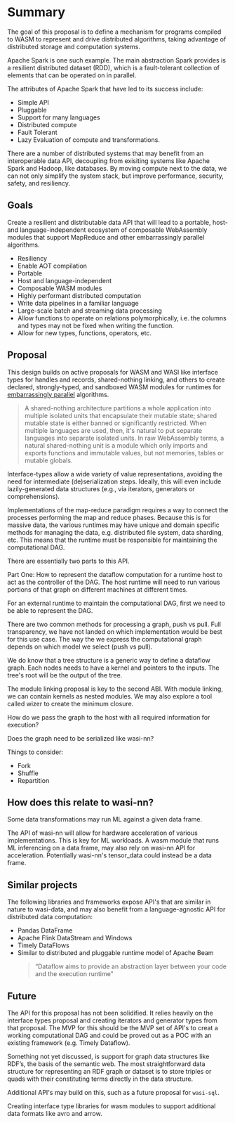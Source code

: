 # Summary

The goal of this proposal is to define a mechanism for programs compiled to WASM to represent and drive distributed algorithms, taking advantage of distributed storage and computation systems.

Apache Spark is one such example. The main abstraction Spark provides is a resilient distributed dataset (RDD), which is a fault-tolerant collection of elements that can be operated on in parallel.

The attributes of Apache Spark that have led to its success include:

- Simple API
- Pluggable
- Support for many languages
- Distributed compute
- Fault Tolerant
- Lazy Evaluation of compute and transformations.

There are a number of distributed systems that may benefit from an interoperable data API, decoupling from exisiting systems like Apache Spark and Hadoop, like databases. By moving compute next to the data, we can not only simplify the system stack, but improve performance, security, safety, and resiliency.

## Goals

Create a resilient and distributable data API that will lead to a portable, host- and language-independent ecosystem of composable WebAssembly modules that support MapReduce and other embarrassingly parallel algorithms.

- Resiliency
- Enable AOT compilation
- Portable
- Host and language-independent
- Composable WASM modules
- Highly performant distributed computation
- Write data pipelines in a familiar language
- Large-scale batch and streaming data processing
- Allow functions to operate on relations polymorphically, i.e. the columns and types may not be fixed when writing the function.
- Allow for new types, functions, operators, etc.

## Proposal

This design builds on active proposals for WASM and WASI like interface types for handles and records, shared-nothing linking, and others to create declared, strongly-typed, and sandboxed WASM modules for runtimes for [embarrassingly parallel](https://en.wikipedia.org/wiki/Embarrassingly_parallel) algorithms.

> A shared-nothing architecture partitions a whole application into multiple isolated units that encapsulate their mutable state; shared mutable state is either banned or significantly restricted. When multiple languages are used, then, it's natural to put separate languages into separate isolated units. In raw WebAssembly terms, a natural shared-nothing unit is a module which only imports and exports functions and immutable values, but not memories, tables or mutable globals.

Interface-types allow a wide variety of value representations, avoiding the need for intermediate (de)serialization steps. Ideally, this will even include lazily-generated data structures (e.g., via iterators, generators or comprehensions).

Implementations of the map-reduce paradigm requires a way to connect the processes performing the map and reduce phases. Because this is for massive data, the various runtimes may have unique and domain specific methods
for managing the data, e.g. distributed file system, data sharding, etc. This means that the runtime must
be responsible for maintaining the computational DAG.

There are essentially two parts to this API.

Part One: How to represent the dataflow computation
for a runtime host to act as the controller of the DAG.
The host runtime will need to run various portions of
that graph on different machines at different times.

For an external runtime to maintain the computational DAG,
first we need to be able to represent the DAG.

There are two common methods for processing a graph, push vs pull.
Full transparency, we have not landed on which implementation would be
best for this use case. The way the we express the computational graph depends on which model
we select (push vs pull).

We do know that a tree structure is a generic way to define a dataflow
graph. Each nodes needs to have a kernel and pointers to the inputs.
The tree's root will be the output of the tree.

The module linking proposal is key to the second ABI.
With module linking, we can contain kernels as nested modules.
We may also explore a tool called wizer to create the minimum closure.

How do we pass the graph to the host with all required information
for execution?

Does the graph need to be serialized like wasi-nn?

Things to consider:

- Fork
- Shuffle
- Repartition

## How does this relate to wasi-nn?

Some data transformations may run ML against a given data frame.

The API of wasi-nn will allow for hardware acceleration of various implementations.
This is key for ML workloads.
A wasm module that runs ML inferencing on a data frame, may also rely on wasi-nn API for acceleration.
Potentially wasi-nn's tensor_data could instead be a data frame.

## Similar projects

The following libraries and frameworks expose API's that are similar in nature to wasi-data, and may also benefit from a language-agnostic API for distributed data computation:

- Pandas DataFrame
- Apache Flink DataStream and Windows
- Timely DataFlows
- Similar to distributed and pluggable runtime model of Apache Beam
  > “Dataflow aims to provide an abstraction layer between your code and the execution runtime”

## Future

The API for this proposal has not been solidified. It relies heavily on the interface types proposal and creating
iterators and generator types from that proposal. The MVP for this should be the MVP set of API's to creat a
working computational DAG and could be proved out as a POC with an existing framework (e.g. Timely Dataflow).

Something not yet discussed, is support for graph data structures like RDF’s, the basis of the semantic web. The most straightforward data structure for representing an RDF graph or dataset is to store triples or quads with their constituting terms directly in the data structure.

Additional API's may build on this, such as a future proposal for `wasi-sql`.

Creating interface type libraries for wasm modules to support additional data formats like avro and arrow.

